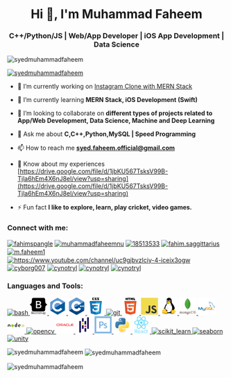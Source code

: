 <h1 align="center">Hi 👋, I'm Muhammad Faheem</h1>
<h3 align="center">C++/Python/JS | Web/App Developer | iOS App Development | Data Science</h3>

<p align="left"> <img src="https://komarev.com/ghpvc/?username=syedmuhammadfaheem&label=Profile%20views&color=0e75b6&style=flat" alt="syedmuhammadfaheem" /> </p>

<p align="left"> <a href="https://github.com/ryo-ma/github-profile-trophy"><img src="https://github-profile-trophy.vercel.app/?username=syedmuhammadfaheem" alt="syedmuhammadfaheem" /></a> </p>

- 🔭 I’m currently working on [Instagram Clone with MERN Stack]()

- 🌱 I’m currently learning **MERN Stack, iOS Development (Swift)**

- 👯 I’m looking to collaborate on **different types of projects related to App/Web Development, Data Science, Machine and Deep Learning**

- 💬 Ask me about **C,C++,Python,MySQL | Speed Programming**

- 📫 How to reach me **syed.faheem.official@gmail.com**

- 📄 Know about my experiences [https://drive.google.com/file/d/1jbKU567TsksV99B-Tjla6hEm4X6nJ8el/view?usp=sharing](https://drive.google.com/file/d/1jbKU567TsksV99B-Tjla6hEm4X6nJ8el/view?usp=sharing)

- ⚡ Fun fact **I like to explore, learn, play cricket, video games.**

<h3 align="left">Connect with me:</h3>
<p align="left">
<a href="https://twitter.com/fahimspangle" target="blank"><img align="center" src="https://raw.githubusercontent.com/rahuldkjain/github-profile-readme-generator/master/src/images/icons/Social/twitter.svg" alt="fahimspangle" height="30" width="40" /></a>
<a href="https://linkedin.com/in/muhammadfaheemnu" target="blank"><img align="center" src="https://raw.githubusercontent.com/rahuldkjain/github-profile-readme-generator/master/src/images/icons/Social/linked-in-alt.svg" alt="muhammadfaheemnu" height="30" width="40" /></a>
<a href="https://stackoverflow.com/users/18513533" target="blank"><img align="center" src="https://raw.githubusercontent.com/rahuldkjain/github-profile-readme-generator/master/src/images/icons/Social/stack-overflow.svg" alt="18513533" height="30" width="40" /></a>
<a href="https://fb.com/fahim.saggittarius" target="blank"><img align="center" src="https://raw.githubusercontent.com/rahuldkjain/github-profile-readme-generator/master/src/images/icons/Social/facebook.svg" alt="fahim.saggittarius" height="30" width="40" /></a>
<a href="https://instagram.com/m.faheem1" target="blank"><img align="center" src="https://raw.githubusercontent.com/rahuldkjain/github-profile-readme-generator/master/src/images/icons/Social/instagram.svg" alt="m.faheem1" height="30" width="40" /></a>
<a href="https://www.youtube.com/c/https://www.youtube.com/channel/uc9gjbvzlciy-4-iceix3ogw" target="blank"><img align="center" src="https://raw.githubusercontent.com/rahuldkjain/github-profile-readme-generator/master/src/images/icons/Social/youtube.svg" alt="https://www.youtube.com/channel/uc9gjbvzlciy-4-iceix3ogw" height="30" width="40" /></a>
<a href="https://www.codechef.com/users/cyborg007" target="blank"><img align="center" src="https://cdn.jsdelivr.net/npm/simple-icons@3.1.0/icons/codechef.svg" alt="cyborg007" height="30" width="40" /></a>
<a href="https://www.hackerrank.com/cynotryl" target="blank"><img align="center" src="https://raw.githubusercontent.com/rahuldkjain/github-profile-readme-generator/master/src/images/icons/Social/hackerrank.svg" alt="cynotryl" height="30" width="40" /></a>
<a href="https://codeforces.com/profile/cynotryl" target="blank"><img align="center" src="https://raw.githubusercontent.com/rahuldkjain/github-profile-readme-generator/master/src/images/icons/Social/codeforces.svg" alt="cynotryl" height="30" width="40" /></a>
<a href="https://www.leetcode.com/cynotryl" target="blank"><img align="center" src="https://raw.githubusercontent.com/rahuldkjain/github-profile-readme-generator/master/src/images/icons/Social/leet-code.svg" alt="cynotryl" height="30" width="40" /></a>
</p>

<h3 align="left">Languages and Tools:</h3>
<p align="left"> <a href="https://www.gnu.org/software/bash/" target="_blank" rel="noreferrer"> <img src="https://www.vectorlogo.zone/logos/gnu_bash/gnu_bash-icon.svg" alt="bash" width="40" height="40"/> </a> <a href="https://getbootstrap.com" target="_blank" rel="noreferrer"> <img src="https://raw.githubusercontent.com/devicons/devicon/master/icons/bootstrap/bootstrap-plain-wordmark.svg" alt="bootstrap" width="40" height="40"/> </a> <a href="https://www.cprogramming.com/" target="_blank" rel="noreferrer"> <img src="https://raw.githubusercontent.com/devicons/devicon/master/icons/c/c-original.svg" alt="c" width="40" height="40"/> </a> <a href="https://www.w3schools.com/cpp/" target="_blank" rel="noreferrer"> <img src="https://raw.githubusercontent.com/devicons/devicon/master/icons/cplusplus/cplusplus-original.svg" alt="cplusplus" width="40" height="40"/> </a> <a href="https://www.w3schools.com/css/" target="_blank" rel="noreferrer"> <img src="https://raw.githubusercontent.com/devicons/devicon/master/icons/css3/css3-original-wordmark.svg" alt="css3" width="40" height="40"/> </a> <a href="https://git-scm.com/" target="_blank" rel="noreferrer"> <img src="https://www.vectorlogo.zone/logos/git-scm/git-scm-icon.svg" alt="git" width="40" height="40"/> </a> <a href="https://www.w3.org/html/" target="_blank" rel="noreferrer"> <img src="https://raw.githubusercontent.com/devicons/devicon/master/icons/html5/html5-original-wordmark.svg" alt="html5" width="40" height="40"/> </a> <a href="https://developer.mozilla.org/en-US/docs/Web/JavaScript" target="_blank" rel="noreferrer"> <img src="https://raw.githubusercontent.com/devicons/devicon/master/icons/javascript/javascript-original.svg" alt="javascript" width="40" height="40"/> </a> <a href="https://www.linux.org/" target="_blank" rel="noreferrer"> <img src="https://raw.githubusercontent.com/devicons/devicon/master/icons/linux/linux-original.svg" alt="linux" width="40" height="40"/> </a> <a href="https://www.mongodb.com/" target="_blank" rel="noreferrer"> <img src="https://raw.githubusercontent.com/devicons/devicon/master/icons/mongodb/mongodb-original-wordmark.svg" alt="mongodb" width="40" height="40"/> </a> <a href="https://www.mysql.com/" target="_blank" rel="noreferrer"> <img src="https://raw.githubusercontent.com/devicons/devicon/master/icons/mysql/mysql-original-wordmark.svg" alt="mysql" width="40" height="40"/> </a> <a href="https://nodejs.org" target="_blank" rel="noreferrer"> <img src="https://raw.githubusercontent.com/devicons/devicon/master/icons/nodejs/nodejs-original-wordmark.svg" alt="nodejs" width="40" height="40"/> </a> <a href="https://opencv.org/" target="_blank" rel="noreferrer"> <img src="https://www.vectorlogo.zone/logos/opencv/opencv-icon.svg" alt="opencv" width="40" height="40"/> </a> <a href="https://www.oracle.com/" target="_blank" rel="noreferrer"> <img src="https://raw.githubusercontent.com/devicons/devicon/master/icons/oracle/oracle-original.svg" alt="oracle" width="40" height="40"/> </a> <a href="https://pandas.pydata.org/" target="_blank" rel="noreferrer"> <img src="https://raw.githubusercontent.com/devicons/devicon/2ae2a900d2f041da66e950e4d48052658d850630/icons/pandas/pandas-original.svg" alt="pandas" width="40" height="40"/> </a> <a href="https://www.photoshop.com/en" target="_blank" rel="noreferrer"> <img src="https://raw.githubusercontent.com/devicons/devicon/master/icons/photoshop/photoshop-line.svg" alt="photoshop" width="40" height="40"/> </a> <a href="https://www.python.org" target="_blank" rel="noreferrer"> <img src="https://raw.githubusercontent.com/devicons/devicon/master/icons/python/python-original.svg" alt="python" width="40" height="40"/> </a> <a href="https://reactjs.org/" target="_blank" rel="noreferrer"> <img src="https://raw.githubusercontent.com/devicons/devicon/master/icons/react/react-original-wordmark.svg" alt="react" width="40" height="40"/> </a> <a href="https://scikit-learn.org/" target="_blank" rel="noreferrer"> <img src="https://upload.wikimedia.org/wikipedia/commons/0/05/Scikit_learn_logo_small.svg" alt="scikit_learn" width="40" height="40"/> </a> <a href="https://seaborn.pydata.org/" target="_blank" rel="noreferrer"> <img src="https://seaborn.pydata.org/_images/logo-mark-lightbg.svg" alt="seaborn" width="40" height="40"/> </a> <a href="https://unity.com/" target="_blank" rel="noreferrer"> <img src="https://www.vectorlogo.zone/logos/unity3d/unity3d-icon.svg" alt="unity" width="40" height="40"/> </a> </p>

<p><img align="left" src="https://github-readme-stats.vercel.app/api/top-langs?username=syedmuhammadfaheem&show_icons=true&locale=en&layout=compact" alt="syedmuhammadfaheem" /></p>

<p>&nbsp;<img align="center" src="https://github-readme-stats.vercel.app/api?username=syedmuhammadfaheem&show_icons=true&locale=en" alt="syedmuhammadfaheem" /></p>

<p><img align="center" src="https://github-readme-streak-stats.herokuapp.com/?user=syedmuhammadfaheem&" alt="syedmuhammadfaheem" /></p>
